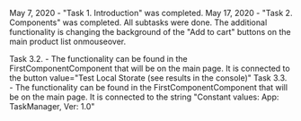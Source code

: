 May 7, 2020 - "Task 1. Introduction" was completed.
May 17, 2020 - "Task 2. Components" was completed. All subtasks were done. The additional functionality is changing the background of the "Add to cart" buttons on the main product list onmouseover.

Task 3.2. - The functionality can be found in the FirstComponentComponent that will be on the main page. It is connected to the button value="Test Local Storate (see results in the console)"
Task 3.3. - The functionality can be found in the FirstComponentComponent that will be on the main page. It is connected to the string "Constant values: App: TaskManager, Ver: 1.0"